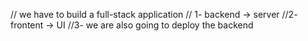// we have to build a full-stack application 
// 1- backend -> server
//2- frontent -> UI
//3- we are also going to deploy the backend

